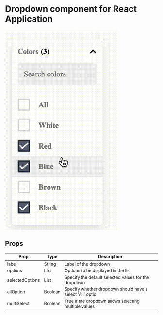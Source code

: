 # Dropdown component for React Application

![](https://github.com/bhargav-sarvaria/React-Dropdown/blob/main/DropdownDemo.gif)

## Props

| Prop | Type | Description |
| ------ | ------ | ------ | 
| label | String | Label of the dropdown|
| options | List | Options to be displayed in the list|
| selectedOptions | List | Specify the default selected values for the dropdown |
| allOption | Boolean | Specify whether dropdown should have a select 'All' optio |
| multiSelect | Boolean | True if the dropdown allows selecting multiple values |
